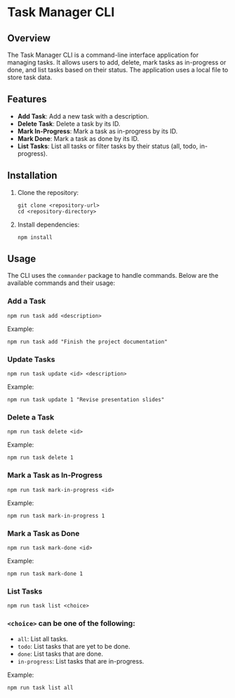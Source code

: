 # Task Manager CLI

## Overview

The Task Manager CLI is a command-line interface application for managing tasks. It allows users to add, delete, mark tasks as in-progress or done, and list tasks based on their status. The application uses a local file to store task data.

## Features

- **Add Task**: Add a new task with a description.
- **Delete Task**: Delete a task by its ID.
- **Mark In-Progress**: Mark a task as in-progress by its ID.
- **Mark Done**: Mark a task as done by its ID.
- **List Tasks**: List all tasks or filter tasks by their status (all, todo, in-progress).

## Installation

1. Clone the repository:
    ```
    git clone <repository-url>
    cd <repository-directory>
    ```

2. Install dependencies:
    ```
    npm install
    ```

## Usage

The CLI uses the `commander` package to handle commands. Below are the available commands and their usage:

### Add a Task
```
npm run task add <description>
```


Example:

```
npm run task add "Finish the project documentation"
```

### Update Tasks
```
npm run task update <id> <description>
```

Example:

```
npm run task update 1 "Revise presentation slides"
```

### Delete a Task
```
npm run task delete <id>
```

Example:

```
npm run task delete 1
```

### Mark a Task as In-Progress
```
npm run task mark-in-progress <id>
```
Example:

```
npm run task mark-in-progress 1
```
### Mark a Task as Done
```
npm run task mark-done <id>
```
Example:

```
npm run task mark-done 1
```
### List Tasks
```
npm run task list <choice>
```

### `<choice>` can be one of the following:

- `all`: List all tasks.
- `todo`: List tasks that are yet to be done.
- `done`: List tasks that are done.
- `in-progress`: List tasks that are in-progress.

Example:

```
npm run task list all
```